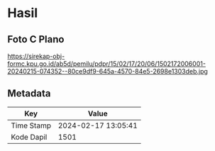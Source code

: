 # Hasil

## Foto C Plano

https://sirekap-obj-formc.kpu.go.id/ab5d/pemilu/pdpr/15/02/17/20/06/1502172006001-20240215-074352--80ce9df9-645a-4570-84e5-2698e1303deb.jpg


## Metadata

| Key        | Value               |
| ---------- | ------------------- |
| Time Stamp | 2024-02-17 13:05:41 |
| Kode Dapil | 1501                |




